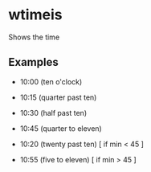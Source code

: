 # wtimeis

Shows the time

## Examples

- 10:00 (ten o'clock)
- 10:15 (quarter past ten)
- 10:30 (half past ten)
- 10:45 (quarter to eleven)

- 10:20 (twenty past ten) [ if min < 45 ]
- 10:55 (five to eleven) [ if min > 45 ]